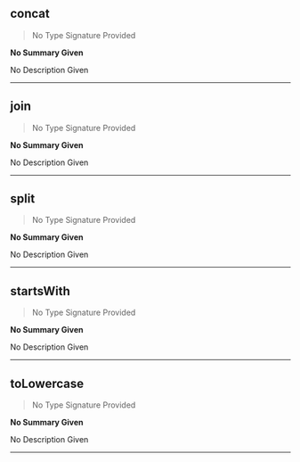 
## concat

> No Type Signature Provided

__No Summary Given__



No Description Given

---

## join

> No Type Signature Provided

__No Summary Given__



No Description Given

---

## split

> No Type Signature Provided

__No Summary Given__



No Description Given

---

## startsWith

> No Type Signature Provided

__No Summary Given__



No Description Given

---

## toLowercase

> No Type Signature Provided

__No Summary Given__



No Description Given

---
